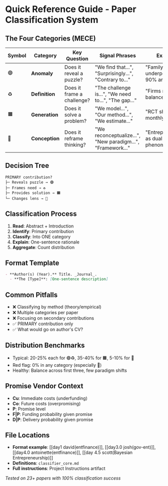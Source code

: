 # Quick Reference Guide - Paper Classification System

## The Four Categories (MECE)

|Symbol|Category|Key Question|Signal Phrases|Example|
|---|---|---|---|---|
|🟣|**Anomaly**|Does it reveal a puzzle?|"We find that...", "Surprisingly...", "Contrary to..."|"Family CEOs underperform yet 90% are chosen"|
|♻️|**Definition**|Does it frame a challenge?|"The challenge is...", "We need to...", "The gap..."|"Firms must balance X with Y"|
|🟧|**Generation**|Does it solve a problem?|"We model...", "Our method...", "We estimate..."|"RCT shows 5% monthly returns"|
|🔴|**Conception**|Does it reframe thinking?|"We reconceptualize...", "New paradigm...", "Framework..."|"Entrepreneurship as dual phenomena"|

## Decision Tree

```
PRIMARY contribution?
├─ Reveals puzzle → 🟣
├─ Frames need → ♻️ 
├─ Provides solution → 🟧
└─ Changes lens → 🔴
```

## Classification Process

1. **Read**: Abstract + Introduction
2. **Identify**: Primary contribution
3. **Classify**: Into ONE category
4. **Explain**: One-sentence rationale
5. **Aggregate**: Count distribution

## Format Template

```markdown
- **Author(s) (Year).** Title. _Journal_.
  - **The [Type]**: [One-sentence description]
```

## Common Pitfalls

- ❌ Classifying by method (theory/empirical)
- ❌ Multiple categories per paper
- ❌ Focusing on secondary contributions
- ✅ PRIMARY contribution only
- ✅ What would go on author's CV?

## Distribution Benchmarks

- Typical: 20-25% each for 🟣♻️, 35-40% for 🟧, 5-10% for 🔴
- Red flag: 0% in any category (especially 🔴)
- Healthy: Balance across first three, few paradigm shifts

## Promise Vendor Context

- **Cu**: Immediate costs (underfunding)
- **Co**: Future costs (overpromising)
- **P**: Promise level
- **F|P**: Funding probability given promise
- **D|P**: Delivery probability given promise

## File Locations


- **Format example**:  [[day1 david(entfinance)]], [[day3.0 josh(gov-ent)]], [[day4.0 antoinette(entfinance)]], [[day 4.5 scott(Bayesian Entrepreneurship)]]
- **Definitions**: `classifier_core.md`
- **Full instructions**: Project Instructions artifact

_Tested on 23+ papers with 100% classification success_